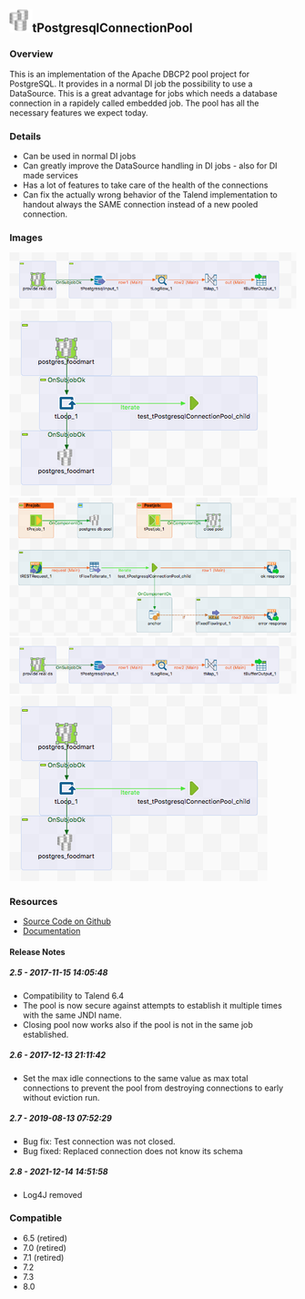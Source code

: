 ## <img src='./logo.jpg' width='40' height='40'>tPostgresqlConnectionPool

### Overview
This is an implementation of the Apache DBCP2 pool project for PostgreSQL. It provides in a normal DI job the possibility to use a DataSource.
This is a great advantage for jobs which needs a database connection in a rapidely called embedded job. 
The pool has all the necessary features we expect today.
### Details
* Can be used in normal DI jobs
* Can greatly improve the DataSource handling in DI jobs - also for DI made services
* Has a lot of features to take care of the health of the connections
* Can fix the actually wrong behavior of the Talend implementation to handout always the SAME connection instead of a new pooled connection.
### Images
<a href='./screenshots/v_2.8__12.jpg'><img src='./screenshots/v_2.8__12.jpg' ></a>
<a href='./screenshots/v_2.8__11.jpg'><img src='./screenshots/v_2.8__11.jpg' ></a>
<a href='./screenshots/v_2.8__10.jpg'><img src='./screenshots/v_2.8__10.jpg' ></a>
<a href='./screenshots/v_2.7__9.jpg'><img src='./screenshots/v_2.7__9.jpg' ></a>
<a href='./screenshots/v_2.7__8.jpg'><img src='./screenshots/v_2.7__8.jpg' ></a>


### Resources
 * <a href=https://github.com/jlolling/talendcomp_tDatabaseConnectionPool>Source Code on Github</a>
 * <a href=http://jan-lolling.de/talend/components/help/tPostgresqlConnectionPool.pdf>Documentation</a>

#### Release Notes

##### 2.5 - 2017-11-15 14:05:48
* Compatibility to Talend 6.4
* The pool is now secure against attempts to establish it multiple times with the same JNDI name.
* Closing pool now works also if the pool is not in the same job established.
##### 2.6 - 2017-12-13 21:11:42
* Set the max idle connections to the same value as max total connections to prevent the pool from destroying connections to early without eviction run.
##### 2.7 - 2019-08-13 07:52:29
* Bug fix: Test connection was not closed.
* Bug fixed: Replaced connection does not know its schema
##### 2.8 - 2021-12-14 14:51:58
* Log4J removed
### Compatible
 - 6.5 (retired)
 -  7.0 (retired)
 -  7.1 (retired)
 - 7.2
 - 7.3
 - 8.0